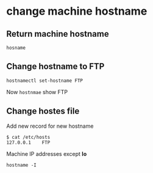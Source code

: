# change machine hostname

## Return machine hostname

```
hosname
```

## Change hostname to FTP
```
hostnamectl set-hostname FTP
```
Now `hostnmae` show FTP

## Change hostes file 

Add new record for new hostname

```
$ cat /etc/hosts
127.0.0.1    FTP
```


Machine IP addresses except **lo**

```
hostname -I
```
